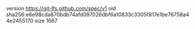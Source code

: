 version https://git-lfs.github.com/spec/v1
oid sha256:e6e98cda870bdb74afd097026dbf6a10833c3305f817e1be76758a44e2455170
size 1667
